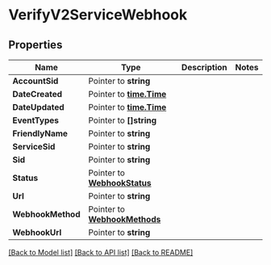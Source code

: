 # VerifyV2ServiceWebhook

## Properties

Name | Type | Description | Notes
------------ | ------------- | ------------- | -------------
**AccountSid** | Pointer to **string** |  |
**DateCreated** | Pointer to [**time.Time**](time.Time.md) |  |
**DateUpdated** | Pointer to [**time.Time**](time.Time.md) |  |
**EventTypes** | Pointer to **[]string** |  |
**FriendlyName** | Pointer to **string** |  |
**ServiceSid** | Pointer to **string** |  |
**Sid** | Pointer to **string** |  |
**Status** | Pointer to [**WebhookStatus**](webhook_status.md) |  |
**Url** | Pointer to **string** |  |
**WebhookMethod** | Pointer to [**WebhookMethods**](webhook_methods.md) |  |
**WebhookUrl** | Pointer to **string** |  |

[[Back to Model list]](../README.md#documentation-for-models) [[Back to API list]](../README.md#documentation-for-api-endpoints) [[Back to README]](../README.md)


